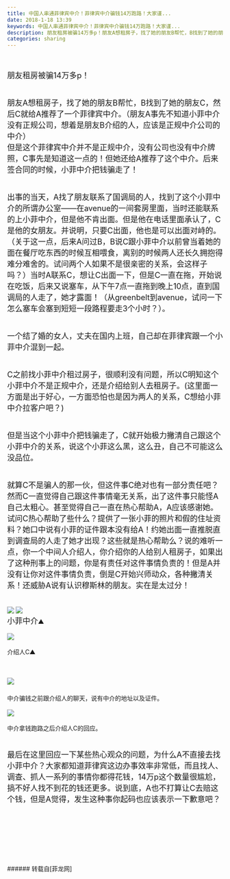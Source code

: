 ```yaml
---
title: 中国人串通菲律宾中介！菲律宾中介骗钱14万跑路！大家谨...
date: 2018-1-18 13:39
keywords: 中国人串通菲律宾中介！菲律宾中介骗钱14万跑路！大家谨...
description: 朋友租房被骗14万多p！朋友A想租房子，找了她的朋友B帮忙，B找到了她的朋友C，然后C就给A推荐了一个菲律宾中介。（朋友A事先不知道小菲中介没有正规公司，想着是朋友B介绍的人，应该是正规中介公司的中介）但是这个菲律宾中介并不是正规中介，没有公司也没有中介牌照，C事先是知道这一点的！但她还给A推荐了这个中介。后来签合同的时候，小菲中介把钱骗走了！出事的当天，A找了朋友联系了国调局的人，找到了这个小菲中介的所谓办公室——在avenue的一间套房里面，当时还能联系的上小菲中介，但是他不肯出面。但是他在电话里面承认了，C是他的女朋友。并说明，只要C出面，他也是可以出面对峙的。（关于这一点，后来A问过B，B说C跟小菲中介以前曾当着她的面在餐厅吃东西的时候互相喂食，离别的时候两人还长久拥抱得难分难舍的。试问两个人如果不是很亲密的关系，会这样子吗？）当时A联系C，想让C出面一下，但是C一直在拖，开始说在吃饭，后来又说塞车，从下午7点一直拖到晚上10点，直到国调局的人走了，她才露面！（从greenbelt到avenue，试问一下怎么塞车会塞到短短一段路程要走3个小时？）。一个结了婚的女人，丈夫在国内上班，自己却在菲律宾跟一个小菲中介混到一起。C之前找小菲中介租过房子，很顺利没有问题，所以C明知这个小菲中介不是正规中介，还是介绍给别人去租房子。(这里面一方面是出于好心，一方面恐怕也是因为两人的关系，C想给小菲中介拉客户吧？)但是当这个小菲中介把钱骗走了，C就开始极力撇清自己跟这个小菲中介的关系，说这个小菲这么黑，这么丑，自己不可能这么没品位。就算C不是骗人的那一伙，但这件事C绝对也有一部分责任吧？然而C一直觉得自己跟这件事情毫无关系，出了这件事只能怪A自己太粗心。甚至觉得自己一直在热心帮助A，A应该感谢她。试问C热心帮助了些什么？提供了一张小菲的照片和假的住址资料？她口中说有小菲的证件跟本没有给A！约她出面一直推脱直到调查局的人走了她才出现？这些就是热心帮助么？说的难听一点，你一个中间人介绍人，你介绍你的人给别人租房子，如果出了这种刑事上的问题，你是有责任对这件事情负责的！但是A并没有让你对这件事情负责，倒是C开始兴师动众，各种撇清关系！还威胁A说有认识穆斯林的朋友。实在是太过分！小菲中介▲介绍人C▲中介骗钱之前跟介绍人的聊天，说有中介的地址以及证件。中介拿钱跑路之后介绍人C的回应。最后在这里回应一下某些热心观众的问题，为什么A不直接去找小菲中介？大家都知道菲律宾这边办事效率非常低，而且找人、调查、抓人一系列的事情你都得花钱，14万p这个数量很尴尬，搞不好人找不到花的钱还更多。说到底，A也不打算让C去赔这个钱，但是A觉得，发生这种事你起码也应该表示一下歉意吧？
categories: sharing
---
```

<td class="t_f" id="postmessage_1107416">

<br/>
<br/>
<font size="4">朋友租房被骗14万多p！</font><br/>
<font size="4"><br/>
</font><br/>
<font size="4">朋友A想租房子，找了她的朋友B帮忙，B找到了她的朋友C，然后C就给A推荐了一个菲律宾中介。</font><font size="4">（朋友A事先不知道小菲中介没有正规公司，想着是朋友B介绍的人，应该是正规中介公司的中介）</font><font size="4"><br/>
</font><font size="4">但是这个菲律宾中介并不是正规中介，没有公司也没有中介牌照，C事先是知道这一点的！但她还给A推荐了这个中介。后来签合同的时候，小菲中介把钱骗走了！</font><font size="4"><br/>
<br/>
</font><br/>
<font size="4">出事的当天，A找了朋友联系了国调局的人，找到了这个小菲中介的所谓办公室——在avenue的一间套房里面，当时还能联系的上小菲中介，但是他不肯出面。但是他在电话里面承认了，C是他的女朋友。并说明，只要C出面，他也是可以出面对峙的。（关于这一点，后来A问过B，B说C跟小菲中介以前曾当着她的面在餐厅吃东西的时候互相喂食，离别的时候两人还长久拥抱得难分难舍的。试问两个人如果不是很亲密的关系，会这样子吗？）当时A联系C，想让C出面一下，但是C一直在拖，开始说在吃饭，后来又说塞车，从下午7点一直拖到晚上10点，直到国调局的人走了，她才露面！（从greenbelt到avenue，试问一下怎么塞车会塞到短短一段路程要走3个小时？）。</font><br/>
<font size="4"><br/>
</font><br/>
<font size="4">一个结了婚的女人，丈夫在国内上班，自己却在菲律宾跟一个小菲中介混到一起。</font><br/>
<font size="4"><br/>
</font><br/>
<font size="4">C之前找小菲中介租过房子，很顺利没有问题，所以C明知这个小菲中介不是正规中介，还是介绍给别人去租房子。(这里面一方面是出于好心，一方面恐怕也是因为两人的关系，C想给小菲中介拉客户吧？)</font><br/>
<font size="4"><br/>
</font><br/>
<font size="4">但是当这个小菲中介把钱骗走了，C就开始极力撇清自己跟这个小菲中介的关系，说这个小菲这么黑，这么丑，自己不可能这么没品位。</font><br/>
<font size="4"><br/>
</font><br/>
<font size="4">就算C不是骗人的那一伙，但这件事C绝对也有一部分责任吧？然而C一直觉得自己跟这件事情毫无关系，出了这件事只能怪A自己太粗心。甚至觉得自己一直在热心帮助A，A应该感谢她。试问C热心帮助了些什么？提供了一张小菲的照片和假的住址资料？她口中说有小菲的证件跟本没有给A！约她出面一直推脱直到调查局的人走了她才出现？这些就是热心帮助么？</font><font size="4">说的难听一点，你一个中间人介绍人，你介绍你的人给别人租房子，如果出了这种刑事上的问题，你是有责任对这件事情负责的！但是A并没有让你对这件事情负责，倒是C开始兴师动众，各种撇清关系！还威胁A说有认识穆斯林的朋友。实在是太过分！</font><font size="4"><br/>
<br/>
</font><br/>

<img aid="745282" data-cf-modified-7fe839b99d0a83838733dbf5-="" file="data/attachment/forum/201801/20/191707w1el9zx6seexve86.png.thumb.jpg" id="aimg_745282" inpost="1" onclick="" onmouseover="" src="http://www.flw.ph/data/attachment/forum/201801/20/191707w1el9zx6seexve86.png" style="cursor:pointer" zoomfile="data/attachment/forum/201801/20/191707w1el9zx6seexve86.png"/>



<img aid="745284" data-cf-modified-7fe839b99d0a83838733dbf5-="" file="data/attachment/forum/201801/20/191747bhkix3rfs542i4ce.png.thumb.jpg" id="aimg_745284" inpost="1" onclick="" onmouseover="" src="http://www.flw.ph/data/attachment/forum/201801/20/191747bhkix3rfs542i4ce.png" style="cursor:pointer" zoomfile="data/attachment/forum/201801/20/191747bhkix3rfs542i4ce.png"/>


<br/>
<font size="4">小菲中介</font>▲<br/>
<br/>

<img aid="745293" data-cf-modified-7fe839b99d0a83838733dbf5-="" file="data/attachment/forum/201801/20/191921ziberr4ri85gu5ei.png.thumb.jpg" id="aimg_745293" inpost="1" onclick="" onmouseover="" src="http://www.flw.ph/data/attachment/forum/201801/20/191921ziberr4ri85gu5ei.png" style="cursor:pointer" zoomfile="data/attachment/forum/201801/20/191921ziberr4ri85gu5ei.png"/>


<br/>
<br/>
介绍人C▲<br/>
<br/>
<br/>
<br/>

<img aid="745431" data-cf-modified-7fe839b99d0a83838733dbf5-="" file="data/attachment/forum/201801/20/224013ckyqypqv6ukrxp6y.jpg.thumb.jpg" id="aimg_745431" inpost="1" onclick="" onmouseover="" src="http://www.flw.ph/data/attachment/forum/201801/20/224013ckyqypqv6ukrxp6y.jpg" style="cursor:pointer" zoomfile="data/attachment/forum/201801/20/224013ckyqypqv6ukrxp6y.jpg"/>


<br/>
<font size="4"><br/>
</font>中介骗钱之前跟介绍人的聊天，说有中介的地址以及证件。<br/>
<br/>

<img aid="745430" data-cf-modified-7fe839b99d0a83838733dbf5-="" file="data/attachment/forum/201801/20/222842e3ppp73n0pzz54en.jpg.thumb.jpg" id="aimg_745430" inpost="1" onclick="" onmouseover="" src="http://www.flw.ph/data/attachment/forum/201801/20/222842e3ppp73n0pzz54en.jpg" style="cursor:pointer" zoomfile="data/attachment/forum/201801/20/222842e3ppp73n0pzz54en.jpg"/>


<br/>
<br/>
中介拿钱跑路之后介绍人C的回应。<br/>
<font size="4"><br/>
</font><br/>
<font size="4">最后在这里回应一下某些热心观众的问题，为什么A不直接去找小菲中介？大家都知道菲律宾这边办事效率非常低，而且找人、调查、抓人一系列的事情你都得花钱，14万p这个数量很尴尬，搞不好人找不到花的钱还更多。说到底，A也不打算让C去赔这个钱，但是A觉得，发生这种事你起码也应该表示一下歉意吧？</font><font size="4"><br/>
</font><br/>
<font size="4"><br/>
</font><br/>
<br/>
<br/>
<br/>
<br/>
<br/>
</td>
###### 转载自[菲龙网]
